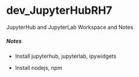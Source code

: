 # dev_JupyterHubRH7
JupyterHub and JupyterLab Workspace and Notes

##### Notes
- Install jupyterhub, jupyterlab, ipywidgets

- Install nodejs, npm
